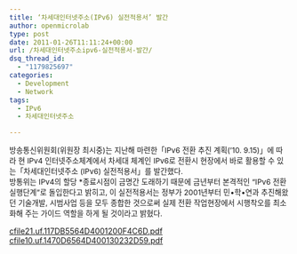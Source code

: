 ```yaml
---
title: ‘차세대인터넷주소(IPv6) 실전적용서’ 발간
author: openmicrolab
type: post
date: 2011-01-26T11:11:24+00:00
url: /차세대인터넷주소ipv6-실전적용서-발간/
dsq_thread_id:
  - "1179825697"
categories:
  - Development
  - Network
tags:
  - IPv6
  - 차세대인터넷주소

---
```

<SPAN style="FONT-SIZE: 10pt">방송통신위원회(위원장 최시중)는 지난해 마련한「IPv6 전환 추진 계획(’10. 9.15)」에 따라 현 IPv4 인터넷주소체계에서 차세대 체계인 IPv6로 전환시 현장에서 바로 활용할 수 있는「차세대인터넷주소 (IPv6) 실전적용서」를 발간했다.</SPAN>  
<SPAN style="FONT-SIZE: 10pt">방통위는 IPv4의 할당 *종료시점이 금명간 도래하기 때문에 금년부터 본격적인 “IPv6 전환 실행단계”로 돌입한다고 밝히고, 이 실전적용서는 정부가 2001년부터 민•학•연과 추진해왔던 기술개발, 시범사업 등을 모두 종합한 것으로써 실제 전환 작업현장에서 시행착오를 최소화해 주는 가이드 역할을 하게 될 것이라고 밝혔다.</p> 

<p>
  <a href="/images/1/cfile21.uf.117DB5564D4001200F4C6D.pdf" class="aligncenter" filename="차세대인터넷주소(IPv6)실전적용서발간자료.pdf"  filemime="application/pdf" />cfile21.uf.117DB5564D4001200F4C6D.pdf</a></SPAN><br /> <a href="/images/1/cfile10.uf.1470D6564D400130232D59.pdf" class="aligncenter" filename="차세대인터넷주소(IPv6)실전적용서주요내용.pdf"  filemime="application/pdf" />cfile10.uf.1470D6564D400130232D59.pdf</a>
</p>